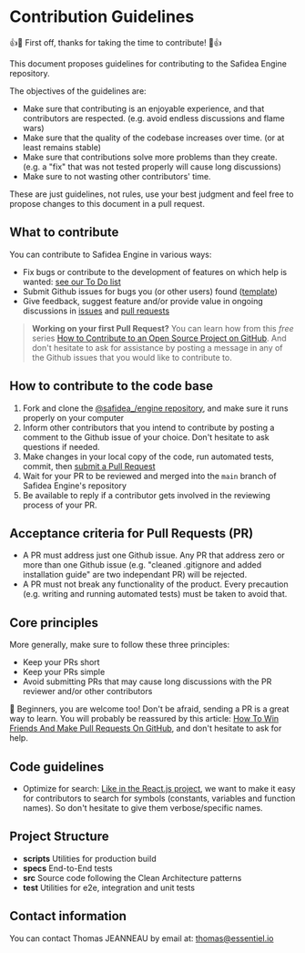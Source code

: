 # Contribution Guidelines

:+1::tada: First off, thanks for taking the time to contribute! :tada::+1:

This document proposes guidelines for contributing to the Safidea Engine repository.

The objectives of the guidelines are:

- Make sure that contributing is an enjoyable experience, and that contributors are respected. (e.g. avoid endless discussions and flame wars)
- Make sure that the quality of the codebase increases over time. (or at least remains stable)
- Make sure that contributions solve more problems than they create. (e.g. a "fix" that was not tested properly will cause long discussions)
- Make sure to not wasting other contributors' time.

These are just guidelines, not rules, use your best judgment and feel free to propose changes to this document in a pull request.

## What to contribute

You can contribute to Safidea Engine in various ways:

- Fix bugs or contribute to the development of features on which help is wanted: [see our To Do list](https://github.com/orgs/safidea/projects/1)
- Submit Github issues for bugs you (or other users) found ([template](https://github.com/safidea/engine/issues/new?assignees=&labels=&projects=&template=bug_report.md&title=))
- Give feedback, suggest feature and/or provide value in ongoing discussions in [issues](https://github.com/safidea/engine/issues) and [pull requests](https://github.com/safidea/engine/pulls)

> **Working on your first Pull Request?** You can learn how from this _free_ series [How to Contribute to an Open Source Project on GitHub](https://egghead.io/series/how-to-contribute-to-an-open-source-project-on-github). And don't hesitate to ask for assistance by posting a message in any of the Github issues that you would like to contribute to.

## How to contribute to the code base

1. Fork and clone the [@safidea_/engine repository](https://github.com/safidea/engine), and make sure it runs properly on your computer
2. Inform other contributors that you intend to contribute by posting a comment to the Github issue of your choice. Don't hesitate to ask questions if needed.
3. Make changes in your local copy of the code, run automated tests, commit, then [submit a Pull Request](https://github.com/safidea/engine/compare)
4. Wait for your PR to be reviewed and merged into the `main` branch of Safidea Engine's repository
5. Be available to reply if a contributor gets involved in the reviewing process of your PR.

## Acceptance criteria for Pull Requests (PR)

- A PR must address just one Github issue. Any PR that address zero or more than one Github issue (e.g. "cleaned .gitignore and added installation guide" are two independant PR) will be rejected.
- A PR must not break any functionality of the product. Every precaution (e.g. writing and running automated tests) must be taken to avoid that.

## Core principles

More generally, make sure to follow these three principles:

- Keep your PRs short
- Keep your PRs simple
- Avoid submitting PRs that may cause long discussions with the PR reviewer and/or other contributors

🤗 Beginners, you are welcome too! Don't be afraid, sending a PR is a great way to learn. You will probably be reassured by this article: [How To Win Friends And Make Pull Requests On GitHub](http://readwrite.com/2014/07/02/github-pull-request-etiquette/), and don't hesitate to ask for help.

## Code guidelines

- Optimize for search: [Like in the React.js project](https://facebook.github.io/react/contributing/design-principles.html), we want to make it easy for contributors to search for symbols (constants, variables and function names). So don't hesitate to give them verbose/specific names.

## Project Structure

- **scripts** Utilities for production build
- **specs** End-to-End tests
- **src** Source code following the Clean Architecture patterns
- **test** Utilities for e2e, integration and unit tests

## Contact information

You can contact Thomas JEANNEAU by email at: thomas@essentiel.io
